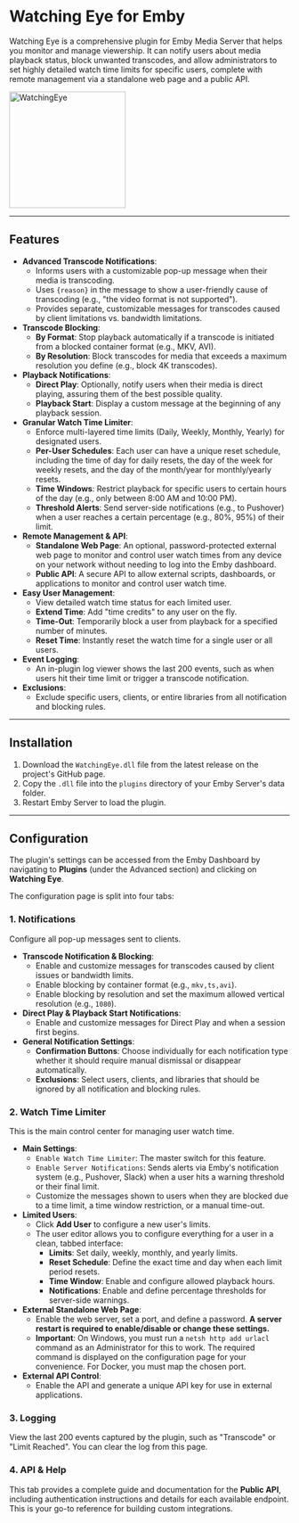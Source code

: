 # Watching Eye for Emby

Watching Eye is a comprehensive plugin for Emby Media Server that helps you monitor and manage viewership. It can notify users about media playback status, block unwanted transcodes, and allow administrators to set highly detailed watch time limits for specific users, complete with remote management via a standalone web page and a public API.

<img width-="250" height="209" alt="WatchingEye" src="https://github.com/user-attachments/assets/e3f62249-8b7d-42eb-b5fb-f3f9eb426170" />

---

## Features

-   **Advanced Transcode Notifications**:
    -   Informs users with a customizable pop-up message when their media is transcoding.
    -   Uses `{reason}` in the message to show a user-friendly cause of transcoding (e.g., "the video format is not supported").
    -   Provides separate, customizable messages for transcodes caused by client limitations vs. bandwidth limitations.
-   **Transcode Blocking**:
    -   **By Format**: Stop playback automatically if a transcode is initiated from a blocked container format (e.g., MKV, AVI).
    -   **By Resolution**: Block transcodes for media that exceeds a maximum resolution you define (e.g., block 4K transcodes).
-   **Playback Notifications**:
    -   **Direct Play**: Optionally, notify users when their media is direct playing, assuring them of the best possible quality.
    -   **Playback Start**: Display a custom message at the beginning of any playback session.
-   **Granular Watch Time Limiter**:
    -   Enforce multi-layered time limits (Daily, Weekly, Monthly, Yearly) for designated users.
    -   **Per-User Schedules**: Each user can have a unique reset schedule, including the time of day for daily resets, the day of the week for weekly resets, and the day of the month/year for monthly/yearly resets.
    -   **Time Windows**: Restrict playback for specific users to certain hours of the day (e.g., only between 8:00 AM and 10:00 PM).
    -   **Threshold Alerts**: Send server-side notifications (e.g., to Pushover) when a user reaches a certain percentage (e.g., 80%, 95%) of their limit.
-   **Remote Management & API**:
    -   **Standalone Web Page**: An optional, password-protected external web page to monitor and control user watch times from any device on your network without needing to log into the Emby dashboard.
    -   **Public API**: A secure API to allow external scripts, dashboards, or applications to monitor and control user watch time.
-   **Easy User Management**:
    -   View detailed watch time status for each limited user.
    -   **Extend Time**: Add "time credits" to any user on the fly.
    -   **Time-Out**: Temporarily block a user from playback for a specified number of minutes.
    -   **Reset Time**: Instantly reset the watch time for a single user or all users.
-   **Event Logging**:
    -   An in-plugin log viewer shows the last 200 events, such as when users hit their time limit or trigger a transcode notification.
-   **Exclusions**:
    -   Exclude specific users, clients, or entire libraries from all notification and blocking rules.

---

## Installation

1.  Download the `WatchingEye.dll` file from the latest release on the project's GitHub page.
2.  Copy the `.dll` file into the `plugins` directory of your Emby Server's data folder.
3.  Restart Emby Server to load the plugin.

---

## Configuration

The plugin's settings can be accessed from the Emby Dashboard by navigating to **Plugins** (under the Advanced section) and clicking on **Watching Eye**.

The configuration page is split into four tabs:

### 1. Notifications

Configure all pop-up messages sent to clients.

-   **Transcode Notification & Blocking**:
    -   Enable and customize messages for transcodes caused by client issues or bandwidth limits.
    -   Enable blocking by container format (e.g., `mkv,ts,avi`).
    -   Enable blocking by resolution and set the maximum allowed vertical resolution (e.g., `1080`).
-   **Direct Play & Playback Start Notifications**:
    -   Enable and customize messages for Direct Play and when a session first begins.
-   **General Notification Settings**:
    -   **Confirmation Buttons**: Choose individually for each notification type whether it should require manual dismissal or disappear automatically.
    -   **Exclusions**: Select users, clients, and libraries that should be ignored by all notification and blocking rules.

### 2. Watch Time Limiter

This is the main control center for managing user watch time.

-   **Main Settings**:
    -   `Enable Watch Time Limiter`: The master switch for this feature.
    -   `Enable Server Notifications`: Sends alerts via Emby's notification system (e.g., Pushover, Slack) when a user hits a warning threshold or their final limit.
    -   Customize the messages shown to users when they are blocked due to a time limit, a time window restriction, or a manual time-out.
-   **Limited Users**:
    -   Click **Add User** to configure a new user's limits.
    -   The user editor allows you to configure everything for a user in a clean, tabbed interface:
        -   **Limits**: Set daily, weekly, monthly, and yearly limits.
        -   **Reset Schedule**: Define the exact time and day when each limit period resets.
        -   **Time Window**: Enable and configure allowed playback hours.
        -   **Notifications**: Enable and define percentage thresholds for server-side warnings.
-   **External Standalone Web Page**:
    -   Enable the web server, set a port, and define a password. **A server restart is required to enable/disable or change these settings.**
    -   **Important**: On Windows, you must run a `netsh http add urlacl` command as an Administrator for this to work. The required command is displayed on the configuration page for your convenience. For Docker, you must map the chosen port.
-   **External API Control**:
    -   Enable the API and generate a unique API key for use in external applications.

### 3. Logging

View the last 200 events captured by the plugin, such as "Transcode" or "Limit Reached". You can clear the log from this page.

### 4. API & Help

This tab provides a complete guide and documentation for the **Public API**, including authentication instructions and details for each available endpoint. This is your go-to reference for building custom integrations.
